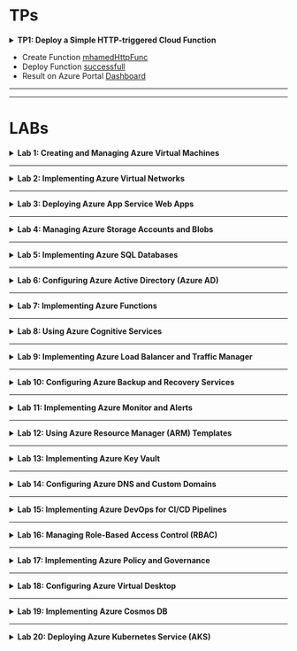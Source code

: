 # TPs
<details>
<summary>
<b>TP1: Deploy a Simple HTTP-triggered Cloud Function</b>
</summary>
- [<b>All Screenshots tp1, sub folder</b>](/tp1/)

</details>

- Create Function [mhamedHttpFunc](/tp1/screenshots/create_func.png)
- Deploy Function [successfull](/tp1/screenshots/dploy.png)
- Result on Azure Portal [Dashboard](/tp1/screenshots/result.png)

---
---

# LABs

<details >
<summary>
<b>Lab 1: Creating and Managing Azure Virtual Machines</b>
</summary>

- [<b>All Screenshots lab1, sub folder</b>](/lab1/)
- [VM Created **successully**](/lab1/vm_running.png)
- [Connect to VM via SSH **successully**](/lab1/success_ssh_connection.png)
- [Install software on the VM **successully**](/lab1/success_install_software.png)

- [x] Deploy a Windows and a Linux virtual machine (VM) in Azure.
- [x] Configure VM sizes, storage options, and networking settings.
- [x] Connect to the VMs using Remote Desktop Protocol (RDP) and Secure Shell (SSH).
- [x] Install software on the VMs and take snapshots.
</details>

---

<details >
<summary>
<b>Lab 2: Implementing Azure Virtual Networks</b>
</summary>

- [<b>All Screenshots lab2, sub folder</b>](/lab2/)
- [VNet created with multiple subnets](/lab2/vnet_dashboard.png)
- [NGS created](/lab2/ngs_dashboard.png)
- [Connect the VM to a newly created subnet](/lab2/connect_vm_to_new_subnet.png)
- [New VM's subnet](/lab2/new_vm_subnet.png)
- [New VNet](/lab2/new_vnet.png)
- [VNets peering **successful**](/lab2/vnets_peering.png)

- [x] Create a Virtual Network (VNet) with multiple subnets.
- [x] Set up Network Security Groups (NSGs) to control inbound and outbound traffic.
- [x] Deploy VMs into specific subnets.
  - Had to create a new subnet
  - Change the Subnet via the NIC Settings.
  - Edit the IP Configuration.
  - Save the new settings.
  - Restart the VM.
- [x] Configure VNet peering between two VNets.
  - Created new Vnet `ml-vnet`.
  - From VNet `mhamed-lehbab-vm-vnet`, I peered the `ml-vnet`.
  </details>

---

<details >
<summary>
<b>Lab 3: Deploying Azure App Service Web Apps
</b>
</summary>

- [<b>All Screenshots lab3, sub folder</b>](/lab3/)
- [Config App Service Plan](/lab3/config_app_service.png)
- [Web App Dashboard](/lab3/web_app_dashboard.png)

- [x] Create an Azure App Service plan.
  - [The Web app template](https://icy-sand-07d5e9b03.5.azurestaticapps.net/).
- [x] Deploy a web application using Azure App Service.
- [x] Configure custom domains and SSL certificates.
- [x] Implement deployment slots for staging and production.
  - Azure doesn't support Deployment Slots for Static Web Apps.
  </details>

---

<details >
<summary>
<b>Lab 4: Managing Azure Storage Accounts and Blobs</b>
</summary>

- [<b>All Screenshots lab 4, sub folder</b>](/lab4/)
- [Storage Account Dashboard](/lab4/storage_account_dashboard.png)
- [Uploaded a blob](/lab4/uploaded_blob.png)
- [Uploaded a blob 2](/lab4/uploaded_blob2.png)
- [SAS config](/lab4/sas_config.png).
- [Implemented lifecycle managemenet](/lab4/life_cycle_management.png)

- [x] Create a Storage Account with different replication options.
- [x] Upload and manage blobs using Azure Portal and Azure CLI.
  - From Portal.
    - Created a container `mycontainer`.
    - Uploaded a Blob. (See screenshot above Uploaded a blob).
  - From CLI.
    - Created a container `mycontainer2`.
    - Uploaded a Blob (see screenshot above Uploaded a blob 2).
- [x] Set up Shared Access Signatures (SAS) for secure access.
  - Generated keys for container etc.
- [x] Implement lifecycle management policies.
  - Created a rule (TransitionToCool) to delete blobs after 60 days.
  </details>

---

<details>
<summary>
<b>Lab 5: Implementing Azure SQL Databases</b>
</summary>

- [<b>All Screenshots lab 5, sub folder</b>](/lab5/)
- [Azure SQL Database intance](/lab5/db_config.png)
- [Connected to Database](/lab5/connect_to_td.png)
- [Configure firewall](/lab5/config_firewall.png)
- [Import Data to database](/lab5/import_data_to_db.png)
- [Database Geo Replica](/lab5/replica.png)

- [x] Deploy an Azure SQL Database instance.
- [x] Configure firewall settings to allow client access.
- [x] Import data into the database.
  - Imported `sample.sql` to Account Storage Bloc.
  - [Check the data that's inside database](/lab5/data_in_db.png).
- [x] Implement Geo-replication for high availability.
</details>

---

<details>
<summary>
<b>Lab 6: Configuring Azure Active Directory (Azure AD)</b>

</summary>
*** NOTICE ***

<b>Lab 6: School account is restricted.</b>

- [<b>All Screenshots lab 6, sub folder</b>](/lab6/)

- [x] Create and manage users and groups in Azure AD.
- [x] Configure Multi-Factor Authentication (MFA) for users.
- [] Set up Application Registrations and Service Principals.
- [x ] Implement Conditional Access policies.

</details>

---

<details>
<summary>
<b>Lab 7: Implementing Azure Functions</b>
</summary>

- [<b>All Screenshots lab 7, sub folder</b>](/lab7/)
- [Function App Created](/lab7/fn_app_created.png)
- [Trigger Function Running](/lab7/fn_app_post.png)
- [Monitoring Function performance](/lab7/fn_app_monitoring.png)

- [x] Create an Azure Function App.
- [x] Develop a serverless function triggered by an HTTP request.
  - From available Templates.
  - Create HTTP trigger function `HttpTrigger1`.
- [x] Integrate the function with Azure Storage or Azure Queue.
  - install storage-blob `npm install @azure/storage-blob`.
  - Modify the function code to [this](/lab7/index.js).
- [x] Monitor function performance and logs.

</details>

---

<details>
<summary>
<b>Lab 8: Using Azure Cognitive Services</b>
</summary>

- [<b>All Screenshots lab 8, sub folder</b>](/lab8/)
- [Azure Cognitive Services resource](/lab8/azure_ai_service.png)

- [x] Create a Cognitive Services resource.
- [x] Develop an application that uses the Text Analytics API.
  - Use `Language` model.
  - Create a [nodejs app](/lab8/text-analitycs-app/)
  - Use your `keys` and `endpoints`.
- [x] Analyze sentiment and key phrases from sample text.
  - Run the `node index.js` command.
  - See [Result](/lab8/result.png)
- [x] Monitor API usage and manage keys.
</details>

---

<details>
<summary>
<b>Lab 9: Implementing Azure Load Balancer and Traffic Manager
</b>
</summary>

- [<b>All Screenshots lab 9, sub folder</b>](/lab9/)
- [Second vm](/lab9/create_vm2.png)
- [Loadbalancer dashboard](/lab9/lb_dashboard.png)
- [Loadbalancing rules](/lab9/lb_rules.png)
- [Traffic manager](/lab9/trafic_manager.png)
- [Traffic endpoint monitoring](/lab9/traffic_endpoint.png)

- [x] Deploy Azure Load Balancer to distribute traffic across VMs.
  - Created a second VM `mhamed-vm2`.
  - Config Load Balancer, frontend ip configuration. [HERE](/lab9/frontend_config.png)
  - Config Load Balancer, backend pool. [HERE](/lab9/backend_config.png)
- [x] Configure health probes and load balancing rules.
  - Created Load balancing rules. `http-lb-rule`
- [x] Set up Azure Traffic Manager for DNS-based traffic routing.
  - Created a traffic manager. `mhamed-traffic-maanger`.
  - Added entpoint to monitor traffic.
- [x] Test failover scenarios.
</details>

---

<details>
<summary>
<b>Lab 10: Configuring Azure Backup and Recovery Services</b>
</summary>

- [<b>All Screenshots lab 10, sub folder</b>](/lab10/)
- [Vault dashboard](/lab10/vault_dashboard.png)
- [Backup](/lab10/backup_vm.png)
- [VM policy](/lab10/vm_policy.png)

- [x] Create a Recovery Services Vault.
- [x] Configure backup for VMs and Azure Files.
- [x] Perform a backup and restore operation.
  - Backed up my VM Linux machine.
- [x] Implement backup policies and retention.
  - Select policy type. In my case `vm policy`.
  - Config VM Policy `mhamed-vm-policy`.
  </details>

---

<details>
<summary>
<b>Lab 11: Implementing Azure Monitor and Alerts</b>
</summary>

- [<b>All Screenshots lab 11, sub folder</b>](/lab11/)
- [VM Monitoring](/lab11/vm_monitoring.png)
- [All Group Monitoring](/lab11/group_monitoring.png)
- [Alerts Monitoring](/lab11/alerts_monitoring.png)

- [x] Set up Azure Monitor to collect metrics and logs.
- [x] Create alerts based on resource metrics.
- [x] Visualize data using Azure dashboards.
- [x] Implement Action Groups for alert notifications.

</details>

---

<details>
<summary>
<b>Lab 12: Using Azure Resource Manager (ARM) Templates</b>
</summary>

- [<b>All Screenshots lab 12, sub folder</b>](/lab12/)

- [x] Write an ARM template to deploy a multi-tier application.
  - Template Multi-tier Application. [HERE](/lab12/template.json)
- [x] Parameterize the template for reusability.

  ```
  az deployment group create --resource-group <your-resource-group> --template-file template.json --parameters sqlServerName=mhamed-lehbab-sql-server databaseName=mhamed-lehbab-db webAppName=mhamed-lehbab-fn-app appServicePlanName=SERVICE_APP_NAME adminUsername=USERNAME_HERE adminPassword=PASSWORD_HERE location=central-fr

  ```

- [x] Deploy resources using the template via Azure CLI.

  ```
  az deployment group validate --resource-group <your-resource-group> --template-file template.json --parameters sqlServerName=mhamed-lehbab-sql-server databaseName=mhamed-lehbab-db webAppName=mhamed-lehbab-fn-app appServicePlanName=SERVICE_APP_NAME adminUsername=USERNAME_HERE adminPassword=PASSWORD_HERE location=central-fr

  ```

- [x] Validate and troubleshoot deployment issues.

  ```
  az deployment group validate --resource-group <your-resource-group> --template-file template.json --parameters sqlServerName=mhamed-lehbab-sql-server databaseName=mhamed-lehbab-db webAppName=mhamed-lehbab-fn-app appServicePlanName=SERVICE_APP_NAME adminUsername=USERNAME_HERE adminPassword=PASSWORD_HERE location=central-fr

  ```

  </details>

---

<details>
<summary>
<b>Lab 13: Implementing Azure Key Vault</b>
</summary>

- [<b>All Screenshots lab 13, sub folder</b>](/lab13/)
- [Key vault dashboard](/lab13/key_vault_dashboard.png)

- [x] Create an Azure Key Vault.
- [x] Store and retrieve secrets, keys, and certificates.
- [x] Integrate Key Vault with an application for secret management.
- [x] Set up access policies and monitoring.
- [x] Try to use one of your key inside an application.

</details>

---

<details>
<summary>
<b>Lab 14: Configuring Azure DNS and Custom Domains</b>
</summary>

- [<b>All Screenshots lab 14, sub folder</b>](/lab14/)
- [Dns dashboard](/lab14/dns_dashboard.png)
- [Dns Record](/lab14/dns_records.png)

- [x] Create an Azure DNS Zone.
- [x] Manage DNS records for a custom domain.
- [x] Configure domain verification and mapping for Azure services.
- [x] Implement DNS aliases (CNAME) and record sets.
</details>

---

<details>
<summary>
<b>Lab 15: Implementing Azure DevOps for CI/CD Pipelines</b>
</summary>

**_ NOTICE _**

<b>Lab 6: School account is restricted.</b>

- [<b>All Screenshots lab 15, sub folder</b>](/lab15/)

- [x] Set up an Azure DevOps organization and project.
- [x] Create a Git repository and commit code.
- [x] Configure a CI pipeline to build the application.
- [x] Set up a CD pipeline to deploy an app template to Azure App Service.
</details>

---

<details>
<summary>
<b>Lab 16: Managing Role-Based Access Control (RBAC)</b>
</summary>

- [<b>All Screenshots lab 16, sub folder</b>](/lab16/)
- [Role assignment From Azure Portal](/lab16/role_assignment.png)
  or `using CLI`

  ```
  az login

  az role assignment create --assignee USER_EMAIL --role Reader --scope RESOURCE_GROUP_NAME
  ```

- [Custom Role with specific persmissions](/lab16/custom_role.png)
- [Audit activity logs](/lab16/activity_log.png)

- [x] Assign built-in roles to users and groups.
- [x] Create custom roles with specific permissions.
- [x] Test access levels for different roles.
- [x] Audit access using activity logs.

</details>

---

<details>
<summary>
<b>Lab 17: Implementing Azure Policy and Governance</b>
</summary>

- [<b>All Screenshots lab 17, sub folder</b>](/lab17/)
- [Create and assign Azure Policies](/lab17/policy.png)
- [Used initiative defitions to group multiple policies](/lab17/init_definitions.png)

- [x] Create and assign Azure Policies to enforce compliance.

  - Create a custom Policy `m-lehbab-policy`.

  ```
  az login

  az policy assignment create \
  --name "AllowedLocations" \
  --policy "/providers/Microsoft.Authorization/policyDefinitions/<policy_id>" \
  --params '{"allowedLocations": {"value": ["Central France", "FR"]}}' \
  --scope "/subscriptions/SUBSCRIPTION_ID_HERE"
  ```

- [x] Use initiatives to group multiple policies.

  - Create initiative definitions `mhamed-init-definitions`.

  ```
  az login

  az policy set-definition create \
  --name "SecureInitiative" \
  --definitions '[{"policyDefinitionId": "/providers MicrosoftAuthorization/policyDefinitions/POLICY_ID_1_HERE"},{"policyDefinitionId": "/providers/Microsoft.Authorization/policyDefinitions/POLICY_ID_2_HERE"}]' \
  --params '{"allowedLocations": {"value": ["Central France", "FR"]}}'

  ```

- [x] Remediate non-compliant resources.

  ```
  az login

  az policy state list --query "[?isCompliant==`false`].{resource:resourceId}" --policy-assignment "POLICY_ASSIGNMENT_ID_HERE"

  ```

- [x] Analyze compliance reports.

</details>

---

<details>
<summary>
<b>Lab 18: Configuring Azure Virtual Desktop</b>
</summary>

- [<b>All Screenshots lab 18, sub folder</b>](/lab18/)
- [Host pool](/lab18/host_pool.png)
- [Config VM pools](/lab18/config_vm_pools.png)

- [x] Set up Azure Virtual Desktop environment.
  ```
  az desktopvirtualization hostpool create     --resource-group mhamed-lehbab-labs     --name mhamed-host-pool     --location "West Europe"     --friendly-name "M'hamed Host Pool Lab18"     --description "Host Pool for Azure Virtual Desktop Lab"
  ```
- [x] Configure host pools, session hosts, and workspaces.
- [x] Publish remote desktop applications.
- [x] Connect to the virtual desktops as a user.

</details>

---

<details>
<summary>
<b>Lab 19: Implementing Azure Cosmos DB</b>
</summary>

- [<b>All Screenshots lab 19, sub folder</b>](/lab19/)
- [Create cosmos DB](/lab19/cosmos_db.png)
- [Data Explorer](/lab19/data-explorer.png)

- [x] Create a Cosmos DB account with a chosen API (SQL, MongoDB, etc.).
- [x] Insert and query data using the Data Explorer.
- [x] Configure throughput and partitioning.
- [ ] Implement Global Distribution.
  - I'm on [serverless](/lab19/serverless.png) mode. I cannot do this part.

</details>

---

<details>
<summary>
<b>Lab 20: Deploying Azure Kubernetes Service (AKS)</b>
</summary>

- [<b>All Screenshots lab 20, sub folder</b>](/lab20/)
- [ASK Cluster](/lab20/aks-cluster.png)
- [Deployed containerized app](/lab20/deployed-ask.png)
- [Check running services](/lab20/check.png)

- [x] Set up an AKS cluster.

  ```
  az upgrade

  az group create --name mhamed-lehbab-labs --location europe

  az aks create \
  --resource-group mhamed-lehbab-labs \
  --name mhamed-ask-cluster \
  --node-count 1 \
  --enable-addons monitoring \
  --kubernetes-version 1.24.9 \
  --generate-ssh-keys

  az aks get-credentials --resource-group mhamed-lehbab-labs --name mhamed-ask-cluster

  kubectl get nodes
  ```

- [x] Deploy a containerized application using Kubernetes manifests.
  - [Deployement](/lab20/deply.yaml) ```script```
  - [Services](/lab20/service.yaml) ```script```
- [x] Scale applications and manage pods.
  - [Auto scaling](/lab20/scalin.yaml) ```script```
- [x] Implement network policies for pod communication.

</details>
